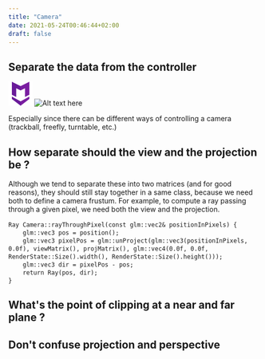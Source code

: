 ```yaml
---
title: "Camera"
date: 2021-05-24T00:46:44+02:00
draft: false
---
```


## Separate the data from the controller

![alt text](https://github.com/adam-p/markdown-here/raw/master/src/common/images/icon48.png "Logo Title Text 1")
![Alt text here](/src/images/is0.png)

Especially since there can be different ways of controlling a camera (trackball, freefly, turntable, etc.)

## How separate should the view and the projection be ?

Although we tend to separate these into two matrices (and for good reasons), they should still stay together in a same class, because we need both to define a camera frustum. For example, to compute a ray passing through a given pixel, we need both the view and the projection.
```
Ray Camera::rayThroughPixel(const glm::vec2& positionInPixels) {
	glm::vec3 pos = position();
	glm::vec3 pixelPos = glm::unProject(glm::vec3(positionInPixels, 0.0f), viewMatrix(), projMatrix(), glm::vec4(0.0f, 0.0f, RenderState::Size().width(), RenderState::Size().height()));
	glm::vec3 dir = pixelPos - pos;
	return Ray(pos, dir);
}
```

## What's the point of clipping at a near and far plane ?

## Don't confuse projection and perspective